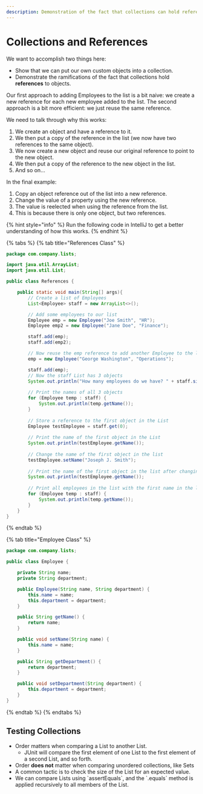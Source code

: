 ```yaml
---
description: Demonstration of the fact that collections can hold references to objects.
---
```


# Collections and References

We want to accomplish two things here:

* Show that we can put our own custom objects into a collection.
* Demonstrate the ramifications of the fact that collections hold **references** to objects.

Our first approach to adding Employees to the list is a bit naive: we create a new reference for each new employee added to the list. The second approach is a bit more efficient: we just reuse the same reference.

We need to talk through why this works:

1. We create an object and have a reference to it.
2. We then put a copy of the reference in the list \(we now have two references to the same object\).
3. We now create a new object and reuse our original reference to point to the new object.
4. We then put a copy of the reference to the new object in the list.
5. And so on...

In the final example:

1. Copy an object reference out of the list into a new reference.
2. Change the value of a property using the new reference.
3. The value is reelected when using the reference from the list.
4. This is because there is only one object, but two references.

{% hint style="info" %}
Run the following code in IntelliJ to get a better understanding of how this works.
{% endhint %}

{% tabs %}
{% tab title="References Class" %}
```java
package com.company.lists;

import java.util.ArrayList;
import java.util.List;

public class References {

    public static void main(String[] args){
        // Create a list of Employees
        List<Employee> staff = new ArrayList<>();

        // Add some employees to our list
        Employee emp = new Employee("Joe Smith", "HR");
        Employee emp2 = new Employee("Jane Doe", "Finance");

        staff.add(emp);
        staff.add(emp2);

        // Now reuse the emp reference to add another Employee to the list
        emp = new Employee("George Washington", "Operations");

        staff.add(emp);
        // Now the staff List has 3 objects
        System.out.println("How many employees do we have? " + staff.size());
        
        // Print the names of all 3 objects  
        for (Employee temp : staff) {
            System.out.println(temp.getName());
        }
        
        // Store a reference to the first object in the List
        Employee testEmployee = staff.get(0);
        
        // Print the name of the first object in the List
        System.out.println(testEmployee.getName());
        
        // Change the name of the first object in the list
        testEmployee.setName("Joseph J. Smith");
        
        // Print the name of the first object in the list after changing it
        System.out.println(testEmployee.getName());
        
        // Print all employees in the list with the first name in the list changed
        for (Employee temp : staff) {
            System.out.println(temp.getName());
        }
    }
}
```
{% endtab %}

{% tab title="Employee Class" %}
```java
package com.company.lists;

public class Employee {

    private String name;
    private String department;

    public Employee(String name, String department) {
        this.name = name;
        this.department = department;
    }

    public String getName() {
        return name;
    }

    public void setName(String name) {
        this.name = name;
    }

    public String getDepartment() {
        return department;
    }

    public void setDepartment(String department) {
        this.department = department;
    }
}
```
{% endtab %}
{% endtabs %}

## Testing Collections

* Order matters when comparing a List to another List.
  * JUnit will compare the first element of one List to the first element of a second List, and so forth.
* Order **does not** matter when comparing unordered collections, like Sets
* A common tactic is to check the size of the List for an expected value.
* We can compare Lists using \`assertEquals\`, and the \`.equals\` method is applied recursively to all members of the List.


